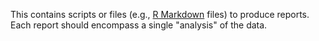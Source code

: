 This contains scripts or files (e.g., [R Markdown](http://rmarkdown.rstudio.com/) files) to produce reports. Each report should encompass a single "analysis" of the data.

